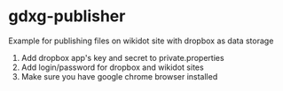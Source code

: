 # gdxg-publisher
Example for publishing files on wikidot site with dropbox as data storage

1. Add dropbox app's key and secret to private.properties
2. Add login/password for dropbox and wikidot sites
3. Make sure you have google chrome browser installed
